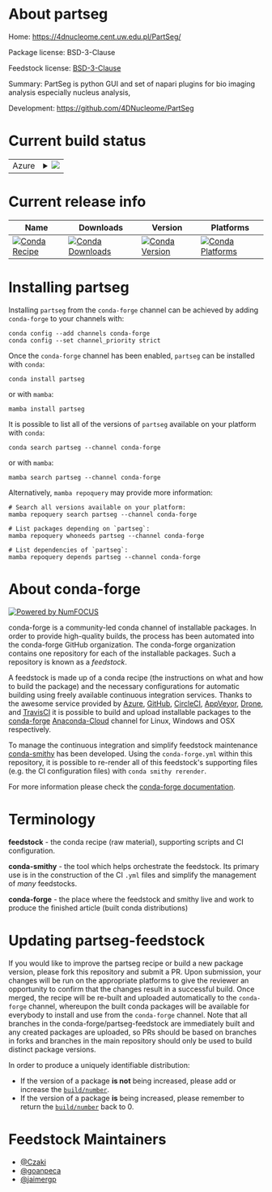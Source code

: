 About partseg
=============

Home: https://4dnucleome.cent.uw.edu.pl/PartSeg/

Package license: BSD-3-Clause

Feedstock license: [BSD-3-Clause](https://github.com/conda-forge/partseg-feedstock/blob/main/LICENSE.txt)

Summary: PartSeg is python GUI and set of napari plugins for bio imaging analysis especially nucleus analysis,

Development: https://github.com/4DNucleome/PartSeg

Current build status
====================


<table>
    
  <tr>
    <td>Azure</td>
    <td>
      <details>
        <summary>
          <a href="https://dev.azure.com/conda-forge/feedstock-builds/_build/latest?definitionId=15837&branchName=main">
            <img src="https://dev.azure.com/conda-forge/feedstock-builds/_apis/build/status/partseg-feedstock?branchName=main">
          </a>
        </summary>
        <table>
          <thead><tr><th>Variant</th><th>Status</th></tr></thead>
          <tbody><tr>
              <td>linux_64_python3.8.____cpython</td>
              <td>
                <a href="https://dev.azure.com/conda-forge/feedstock-builds/_build/latest?definitionId=15837&branchName=main">
                  <img src="https://dev.azure.com/conda-forge/feedstock-builds/_apis/build/status/partseg-feedstock?branchName=main&jobName=linux&configuration=linux_64_python3.8.____cpython" alt="variant">
                </a>
              </td>
            </tr><tr>
              <td>linux_64_python3.9.____cpython</td>
              <td>
                <a href="https://dev.azure.com/conda-forge/feedstock-builds/_build/latest?definitionId=15837&branchName=main">
                  <img src="https://dev.azure.com/conda-forge/feedstock-builds/_apis/build/status/partseg-feedstock?branchName=main&jobName=linux&configuration=linux_64_python3.9.____cpython" alt="variant">
                </a>
              </td>
            </tr><tr>
              <td>osx_64_python3.8.____cpython</td>
              <td>
                <a href="https://dev.azure.com/conda-forge/feedstock-builds/_build/latest?definitionId=15837&branchName=main">
                  <img src="https://dev.azure.com/conda-forge/feedstock-builds/_apis/build/status/partseg-feedstock?branchName=main&jobName=osx&configuration=osx_64_python3.8.____cpython" alt="variant">
                </a>
              </td>
            </tr><tr>
              <td>osx_64_python3.9.____cpython</td>
              <td>
                <a href="https://dev.azure.com/conda-forge/feedstock-builds/_build/latest?definitionId=15837&branchName=main">
                  <img src="https://dev.azure.com/conda-forge/feedstock-builds/_apis/build/status/partseg-feedstock?branchName=main&jobName=osx&configuration=osx_64_python3.9.____cpython" alt="variant">
                </a>
              </td>
            </tr><tr>
              <td>win_64_python3.8.____cpython</td>
              <td>
                <a href="https://dev.azure.com/conda-forge/feedstock-builds/_build/latest?definitionId=15837&branchName=main">
                  <img src="https://dev.azure.com/conda-forge/feedstock-builds/_apis/build/status/partseg-feedstock?branchName=main&jobName=win&configuration=win_64_python3.8.____cpython" alt="variant">
                </a>
              </td>
            </tr><tr>
              <td>win_64_python3.9.____cpython</td>
              <td>
                <a href="https://dev.azure.com/conda-forge/feedstock-builds/_build/latest?definitionId=15837&branchName=main">
                  <img src="https://dev.azure.com/conda-forge/feedstock-builds/_apis/build/status/partseg-feedstock?branchName=main&jobName=win&configuration=win_64_python3.9.____cpython" alt="variant">
                </a>
              </td>
            </tr>
          </tbody>
        </table>
      </details>
    </td>
  </tr>
</table>

Current release info
====================

| Name | Downloads | Version | Platforms |
| --- | --- | --- | --- |
| [![Conda Recipe](https://img.shields.io/badge/recipe-partseg-green.svg)](https://anaconda.org/conda-forge/partseg) | [![Conda Downloads](https://img.shields.io/conda/dn/conda-forge/partseg.svg)](https://anaconda.org/conda-forge/partseg) | [![Conda Version](https://img.shields.io/conda/vn/conda-forge/partseg.svg)](https://anaconda.org/conda-forge/partseg) | [![Conda Platforms](https://img.shields.io/conda/pn/conda-forge/partseg.svg)](https://anaconda.org/conda-forge/partseg) |

Installing partseg
==================

Installing `partseg` from the `conda-forge` channel can be achieved by adding `conda-forge` to your channels with:

```
conda config --add channels conda-forge
conda config --set channel_priority strict
```

Once the `conda-forge` channel has been enabled, `partseg` can be installed with `conda`:

```
conda install partseg
```

or with `mamba`:

```
mamba install partseg
```

It is possible to list all of the versions of `partseg` available on your platform with `conda`:

```
conda search partseg --channel conda-forge
```

or with `mamba`:

```
mamba search partseg --channel conda-forge
```

Alternatively, `mamba repoquery` may provide more information:

```
# Search all versions available on your platform:
mamba repoquery search partseg --channel conda-forge

# List packages depending on `partseg`:
mamba repoquery whoneeds partseg --channel conda-forge

# List dependencies of `partseg`:
mamba repoquery depends partseg --channel conda-forge
```


About conda-forge
=================

[![Powered by
NumFOCUS](https://img.shields.io/badge/powered%20by-NumFOCUS-orange.svg?style=flat&colorA=E1523D&colorB=007D8A)](https://numfocus.org)

conda-forge is a community-led conda channel of installable packages.
In order to provide high-quality builds, the process has been automated into the
conda-forge GitHub organization. The conda-forge organization contains one repository
for each of the installable packages. Such a repository is known as a *feedstock*.

A feedstock is made up of a conda recipe (the instructions on what and how to build
the package) and the necessary configurations for automatic building using freely
available continuous integration services. Thanks to the awesome service provided by
[Azure](https://azure.microsoft.com/en-us/services/devops/), [GitHub](https://github.com/),
[CircleCI](https://circleci.com/), [AppVeyor](https://www.appveyor.com/),
[Drone](https://cloud.drone.io/welcome), and [TravisCI](https://travis-ci.com/)
it is possible to build and upload installable packages to the
[conda-forge](https://anaconda.org/conda-forge) [Anaconda-Cloud](https://anaconda.org/)
channel for Linux, Windows and OSX respectively.

To manage the continuous integration and simplify feedstock maintenance
[conda-smithy](https://github.com/conda-forge/conda-smithy) has been developed.
Using the ``conda-forge.yml`` within this repository, it is possible to re-render all of
this feedstock's supporting files (e.g. the CI configuration files) with ``conda smithy rerender``.

For more information please check the [conda-forge documentation](https://conda-forge.org/docs/).

Terminology
===========

**feedstock** - the conda recipe (raw material), supporting scripts and CI configuration.

**conda-smithy** - the tool which helps orchestrate the feedstock.
                   Its primary use is in the construction of the CI ``.yml`` files
                   and simplify the management of *many* feedstocks.

**conda-forge** - the place where the feedstock and smithy live and work to
                  produce the finished article (built conda distributions)


Updating partseg-feedstock
==========================

If you would like to improve the partseg recipe or build a new
package version, please fork this repository and submit a PR. Upon submission,
your changes will be run on the appropriate platforms to give the reviewer an
opportunity to confirm that the changes result in a successful build. Once
merged, the recipe will be re-built and uploaded automatically to the
`conda-forge` channel, whereupon the built conda packages will be available for
everybody to install and use from the `conda-forge` channel.
Note that all branches in the conda-forge/partseg-feedstock are
immediately built and any created packages are uploaded, so PRs should be based
on branches in forks and branches in the main repository should only be used to
build distinct package versions.

In order to produce a uniquely identifiable distribution:
 * If the version of a package **is not** being increased, please add or increase
   the [``build/number``](https://docs.conda.io/projects/conda-build/en/latest/resources/define-metadata.html#build-number-and-string).
 * If the version of a package **is** being increased, please remember to return
   the [``build/number``](https://docs.conda.io/projects/conda-build/en/latest/resources/define-metadata.html#build-number-and-string)
   back to 0.

Feedstock Maintainers
=====================

* [@Czaki](https://github.com/Czaki/)
* [@goanpeca](https://github.com/goanpeca/)
* [@jaimergp](https://github.com/jaimergp/)

